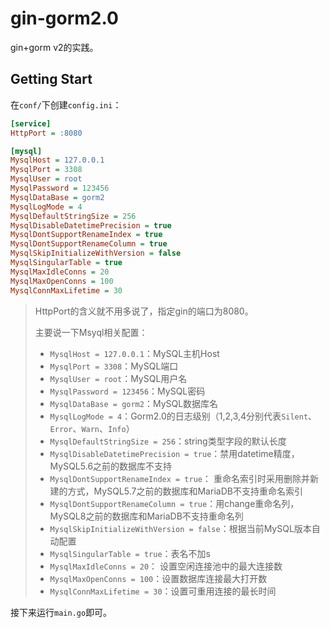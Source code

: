 # gin-gorm2.0
gin+gorm v2的实践。

## Getting Start

在`conf/`下创建`config.ini`：

```ini
[service]
HttpPort = :8080

[mysql]
MysqlHost = 127.0.0.1
MysqlPort = 3308
MysqlUser = root
MysqlPassword = 123456
MysqlDataBase = gorm2
MysqlLogMode = 4
MysqlDefaultStringSize = 256
MysqlDisableDatetimePrecision = true
MysqlDontSupportRenameIndex = true
MysqlDontSupportRenameColumn = true
MysqlSkipInitializeWithVersion = false
MysqlSingularTable = true
MysqlMaxIdleConns = 20
MysqlMaxOpenConns = 100
MysqlConnMaxLifetime = 30
```

> HttpPort的含义就不用多说了，指定gin的端口为8080。
>
> 主要说一下Msyql相关配置：
>
> - `MysqlHost = 127.0.0.1`：MySQL主机Host
> - `MysqlPort = 3308`：MySQL端口
> - `MysqlUser = root`：MySQL用户名
> - `MysqlPassword = 123456`：MySQL密码
> - `MysqlDataBase = gorm2`：MySQL数据库名
> - `MysqlLogMode = 4`：Gorm2.0的日志级别（1,2,3,4分别代表`Silent`、`Error`、`Warn`、`Info`）
> - `MysqlDefaultStringSize = 256`：string类型字段的默认长度
> - `MysqlDisableDatetimePrecision = true`：禁用datetime精度，MySQL5.6之前的数据库不支持
> - `MysqlDontSupportRenameIndex = true`： 重命名索引时采用删除并新建的方式，MySQL5.7之前的数据库和MariaDB不支持重命名索引
> - `MysqlDontSupportRenameColumn = true`：用change重命名列，MySQL8之前的数据库和MariaDB不支持重命名列
> - `MysqlSkipInitializeWithVersion = false`：根据当前MySQL版本自动配置
> - `MysqlSingularTable = true`：表名不加s
> - `MysqlMaxIdleConns = 20`： 设置空闲连接池中的最大连接数
> - `MysqlMaxOpenConns = 100`：设置数据库连接最大打开数
> - `MysqlConnMaxLifetime = 30`：设置可重用连接的最长时间

接下来运行`main.go`即可。